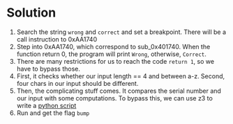 # Solution
1. Search the string `wrong` and `correct` and set a breakpoint. There will be a call instruction to 0xAA1740
2. Step into 0xAA1740, which correspond to sub_0x401740. When the function return 0, the program will print `Wrong`, otherwise, `Correct`.
3. There are many restrictions for us to reach the code `return 1`, so we have to bypass those.
4. First, it checks whether our input length == 4 and between a-z. Second, four chars in our input should be different. 
5. Then, the complicating stuff comes. It compares the serial number and our input with some computations. To bypass this, we can use z3 to write a [python script](sol.py)
6. Run and get the flag `bump`
